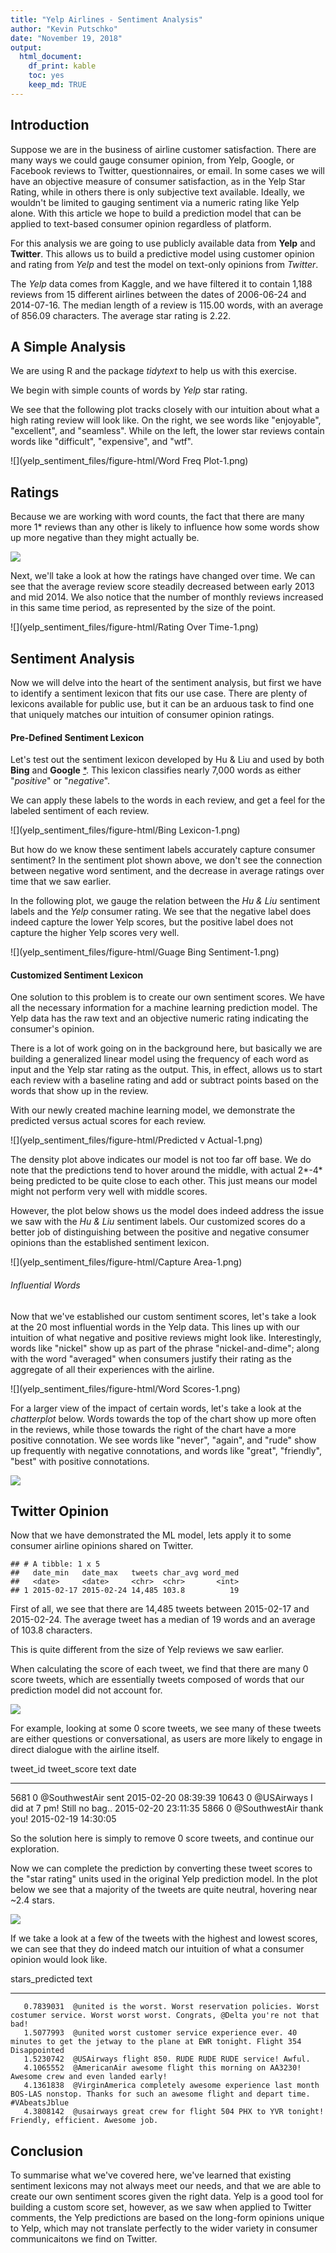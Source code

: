 ```yaml
---
title: "Yelp Airlines - Sentiment Analysis"
author: "Kevin Putschko"
date: "November 19, 2018"
output: 
  html_document: 
    df_print: kable
    toc: yes
    keep_md: TRUE
---
```




## Introduction

Suppose we are in the business of airline customer satisfaction.  There are many ways we could gauge consumer opinion, from Yelp, Google, or Facebook reviews to Twitter, questionnaires, or email.  In some cases we will have an objective measure of consumer satisfaction, as in the Yelp Star Rating, while in others there is only subjective text available.  Ideally, we wouldn't be limited to gauging sentiment via a numeric rating like Yelp alone.  With this article we hope to build a prediction model that can be applied to text-based consumer opinion regardless of platform.

For this analysis we are going to use publicly available data from **Yelp** and **Twitter**.  This allows us to build a predictive model using customer opinion and rating from *Yelp* and test the model on text-only opinions from *Twitter*.

The *Yelp* data comes from Kaggle, and we have filtered it to contain 1,188 reviews from 15 different airlines between the dates of 2006-06-24 and 2014-07-16.  The median length of a review is 115.00 words, with an average of 856.09 characters.  The average star rating is 2.22.

## A Simple Analysis

We are using R and the package *tidytext* to help us with this exercise.  

We begin with simple counts of words by *Yelp* star rating. 

We see that the following plot tracks closely with our intuition about what a high rating review will look like.  On the right, we see words like "enjoyable", "excellent", and "seamless".  While on the left, the lower star reviews contain words like "difficult", "expensive", and "wtf".

![](yelp_sentiment_files/figure-html/Word Freq Plot-1.png)<!-- -->

## Ratings

Because we are working with word counts, the fact that there are many more 1* reviews than any other is likely to influence how some words show up more negative than they might actually be.  

![](yelp_sentiment_files/figure-html/Ratings-1.png)<!-- -->



Next, we'll take a look at how the ratings have changed over time.  We can see that the average review score steadily decreased between early 2013 and mid 2014.  We also notice that the number of monthly reviews increased in this same time period, as represented by the size of the point.  

![](yelp_sentiment_files/figure-html/Rating Over Time-1.png)<!-- -->


## Sentiment Analysis

Now we will delve into the heart of the sentiment analysis, but first we have to identify a sentiment lexicon that fits our use case.  There are plenty of lexicons available for public use, but it can be an arduous task to find one that uniquely matches our intuition of consumer opinion ratings.

#### Pre-Defined Sentiment Lexicon

Let's test out the sentiment lexicon developed by Hu & Liu and used by both **Bing** and **Google** [*](https://www.cs.uic.edu/~liub/FBS/sentiment-analysis.html). This lexicon classifies nearly 7,000 words as either "*positive*" or "*negative*".

We can apply these labels to the words in each review, and get a feel for the labeled sentiment of each review.  

![](yelp_sentiment_files/figure-html/Bing Lexicon-1.png)<!-- -->

But how do we know these sentiment labels accurately capture consumer sentiment?  In the sentiment plot shown above, we don't see the connection between negative word sentiment, and the decrease in average ratings over time that we saw earlier.  

In the following plot, we gauge the relation between the *Hu & Liu* sentiment labels and the *Yelp* consumer rating.  We see that the negative label does indeed capture the lower Yelp scores, but the positive label does not capture the higher Yelp scores very well.  

![](yelp_sentiment_files/figure-html/Guage Bing Sentiment-1.png)<!-- -->


#### Customized Sentiment Lexicon



One solution to this problem is to create our own sentiment scores.  We have all the necessary information for a machine learning prediction model.  The Yelp data has the raw text and an objective numeric rating indicating the consumer's opinion.  

There is a lot of work going on in the background here, but basically we are building a generalized linear model using the frequency of each word as input and the Yelp star rating as the output.  This, in effect, allows us to start each review with a baseline rating and add or subtract points based on the words that show up in the review.  

With our newly created machine learning model, we demonstrate the predicted versus actual scores for each review.  

![](yelp_sentiment_files/figure-html/Predicted v Actual-1.png)<!-- -->

The density plot above indicates our model is not too far off base.  We do note that the predictions tend to hover around the middle, with actual 2\*-4\* being predicted to be quite close to each other.  This just means our model might not perform very well with middle scores.    

However, the plot below shows us the model does indeed address the issue we saw with the *Hu & Liu* sentiment labels.  Our customized scores do a better job of distinguishing between the positive and negative consumer opinions than the established sentiment lexicon. 

![](yelp_sentiment_files/figure-html/Capture Area-1.png)<!-- -->

###### Influential Words

Now that we've established our custom sentiment scores, let's take a look at the 20 most influential words in the Yelp data.  This lines up with our intuition of what negative and positive reviews might look like.  Interestingly, words like "nickel" show up as part of the phrase "nickel-and-dime"; along with the word "averaged" when consumers justify their rating as the aggregate of all their experiences with the airline.

![](yelp_sentiment_files/figure-html/Word Scores-1.png)<!-- -->

For a larger view of the impact of certain words, let's take a look at the *chatterplot* below.  Words towards the top of the chart show up more often in the reviews, while those towards the right of the chart have a more positive connotation. We see words like "never", "again", and "rude" show up frequently with negative connotations, and words like "great", "friendly", "best" with positive connotations.  

![](yelp_sentiment_files/figure-html/Chatterplot-1.png)<!-- -->

## Twitter Opinion

Now that we have demonstrated the ML model, lets apply it to some consumer airline opinions shared on Twitter.


```
## # A tibble: 1 x 5
##   date_min   date_max   tweets char_avg word_med
##   <date>     <date>     <chr>  <chr>       <int>
## 1 2015-02-17 2015-02-24 14,485 103.8          19
```


First of all, we see that there are 14,485 tweets between 2015-02-17 and 2015-02-24. The average tweet has a median of 19 words and an average of 103.8 characters.  

This is quite different from the size of Yelp reviews we saw earlier.  

When calculating the score of each tweet, we find that there are many 0 score tweets, which are essentially tweets composed of words that our prediction model did not account for.  

![](yelp_sentiment_files/figure-html/unnamed-chunk-2-1.png)<!-- -->

For example, looking at some 0 score tweets, we see many of these tweets are either questions or conversational, as users are more likely to engage in direct dialogue with the airline itself.  

<div class="kable-table">

tweet_id    tweet_score  text                                       date                
---------  ------------  -----------------------------------------  --------------------
5681                  0  @SouthwestAir sent                         2015-02-20 08:39:39 
10643                 0  @USAirways I did at 7 pm! Still no bag..   2015-02-20 23:11:35 
5866                  0  @SouthwestAir thank you!                   2015-02-19 14:30:05 

</div>

So the solution here is simply to remove 0 score tweets, and continue our exploration.

Now we can complete the prediction by converting these tweet scores to the "star rating" units used in the original Yelp prediction model.  In the plot below we see that a majority of the tweets are quite neutral, hovering near ~2.4 stars.  

![](yelp_sentiment_files/figure-html/unnamed-chunk-4-1.png)<!-- -->

If we take a look at a few of the tweets with the highest and lowest scores, we can see that they do indeed match our intuition of what a consumer opinion would look like.   

<div class="kable-table">

 stars_predicted  text                                                                                                                                      
----------------  ------------------------------------------------------------------------------------------------------------------------------------------
       0.7839031  @united is the worst. Worst reservation policies. Worst costumer service. Worst worst worst. Congrats, @Delta you're not that bad!        
       1.5077993  @united worst customer service experience ever. 40 minutes to get the jetway to the plane at EWR tonight. Flight 354   Disappointed       
       1.5230742  @USAirways flight 850. RUDE RUDE RUDE service! Awful.                                                                                     
       4.1065552  @AmericanAir awesome flight this morning on AA3230! Awesome crew and even landed early!                                                   
       4.1361838  @VirginAmerica completely awesome experience last month BOS-LAS nonstop. Thanks for such an awesome flight and depart time. #VAbeatsJblue 
       4.3808142  @usairways great crew for flight 504 PHX to YVR tonight! Friendly, efficient. Awesome job.                                                

</div>

## Conclusion

To summarise what we've covered here, we've learned that existing sentiment lexicons may not always meet our needs, and that we are able to create our own sentiment scores given the right data.  Yelp is a good tool for building a custom score set, however, as we saw when applied to Twitter comments, the Yelp predictions are based on the long-form opinions unique to Yelp, which may not translate perfectly to the wider variety in consumer communicaitons we find on Twitter.
